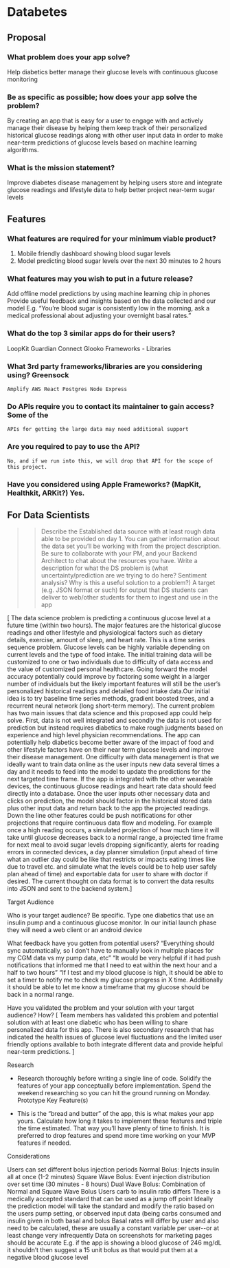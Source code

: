 # Databetes

## Proposal

### What problem does your app solve?

Help diabetics better manage their glucose levels with continuous glucose
monitoring

### Be as specific as possible; how does your app solve the problem?

By creating an app that is easy for a user to engage with and actively manage
their disease by helping them keep track of their personalized historical
glucose readings along with other user input data in order to make near-term
predictions of glucose levels based on machine learning algorithms.

### What is the mission statement?

Improve diabetes disease management by helping users store and integrate glucose
readings and lifestyle data to help better project near-term sugar levels

## Features

### What features are required for your minimum viable product?

1. Mobile friendly dashboard showing blood sugar levels
1. Model predicting blood sugar levels over the next 30 minutes to 2 hours

### What features may you wish to put in a future release?

Add offline model predictions by using machine learning chip in phones Provide
useful feedback and insights based on the data collected and our model E.g.
“You’re blood sugar is consistently low in the morning, ask a medical
professional about adjusting your overnight basal rates.”

### What do the top 3 similar apps do for their users?

LoopKit Guardian Connect Glooko Frameworks - Libraries

### What 3rd party frameworks/libraries are you considering using? Greensock

    Amplify AWS React Postgres Node Express

### Do APIs require you to contact its maintainer to gain access? Some of the

    APIs for getting the large data may need additional support

### Are you required to pay to use the API?

    No, and if we run into this, we will drop that API for the scope of this project.

### Have you considered using Apple Frameworks? (MapKit, Healthkit, ARKit?) Yes.

## For Data Scientists

> > Describe the Established data source with at least rough data able to be
> > provided on day 1. You can gather information about the data set you’ll be
> > working with from the project description. Be sure to collaborate with your
> > PM, and your Backend Architect to chat about the resources you have. Write a
> > description for what the DS problem is (what uncertainty/prediction are we
> > trying to do here? Sentiment analysis? Why is this a useful solution to a
> > problem?) A target (e.g. JSON format or such) for output that DS students
> > can deliver to web/other students for them to ingest and use in the app

[ The data science problem is predicting a continuous glucose level at a future
time (within two hours). The major features are the historical glucose readings
and other lifestyle and physiological factors such as dietary details, exercise,
amount of sleep, and heart rate. This is a time series sequence problem. Glucose
levels can be highly variable depending on current levels and the type of food
intake. The initial training data will be customized to one or two individuals
due to difficulty of data access and the value of customized personal
healthcare. Going forward the model accuracy potentially could improve by
factoring some weight in a larger number of individuals but the likely important
features will still be the user’s personalized historical readings and detailed
food intake data.Our initial idea is to try baseline time series methods,
gradient boosted trees, and a recurrent neural network (long short-term memory).
The current problem has two main issues that data science and this proposed app
could help solve. First, data is not well integrated and secondly the data is
not used for prediction but instead requires diabetics to make rough judgments
based on experience and high level physician recommendations. The app can
potentially help diabetics become better aware of the impact of food and other
lifestyle factors have on their near term glucose levels and improve their
disease management. One difficulty with data management is that we ideally want
to train data online as the user inputs new data several times a day and it
needs to feed into the model to update the predictions for the next targeted
time frame. If the app is integrated with the other wearable devices, the
continuous glucose readings and heart rate data should feed directly into a
database. Once the user inputs other necessary data and clicks on prediction,
the model should factor in the historical stored data plus other input data and
return back to the app the projected readings. Down the line other features
could be push notifications for other projections that require continuous data
flow and modeling. For example once a high reading occurs, a simulated
projection of how much time it will take until glucose decreases back to a
normal range, a projected time frame for next meal to avoid sugar levels
dropping significantly, alerts for reading errors in connected devices, a day
planner simulation (input ahead of time what an outlier day could be like that
restricts or impacts eating times like due to travel etc. and simulate what the
levels could be to help user safely plan ahead of time) and exportable data for
user to share with doctor if desired. The current thought on data format is to
convert the data results into JSON and sent to the backend system.]

Target Audience

Who is your target audience? Be specific. Type one diabetics that use an insulin
pump and a continuous glucose monitor. In our initial launch phase they will
need a web client or an android device

What feedback have you gotten from potential users? “Everything should sync
automatically, so I don’t have to manually look in multiple places for my CGM
data vs my pump data, etc” “It would be very helpful if it had push
notifications that informed me that I need to eat within the next hour and a
half to two hours” “If I test and my blood glucose is high, it should be able to
set a timer to notify me to check my glucose progress in X time. Additionally it
should be able to let me know a timeframe that my glucose should be back in a
normal range.

Have you validated the problem and your solution with your target audience? How?
[ Team members has validated this problem and potential solution with at least
one diabetic who has been willing to share personalized data for this app. There
is also secondary research that has indicated the health issues of glucose level
fluctuations and the limited user friendly options available to both integrate
different data and provide helpful near-term predictions. ]

Research

-   Research thoroughly before writing a single line of code. Solidify the
    features of your app conceptually before implementation. Spend the weekend
    researching so you can hit the ground running on Monday. Prototype Key
    Feature(s)

-   This is the “bread and butter” of the app, this is what makes your app
    yours. Calculate how long it takes to implement these features and triple
    the time estimated. That way you’ll have plenty of time to finish. It is
    preferred to drop features and spend more time working on your MVP features
    if needed.

Considerations

Users can set different bolus injection periods Normal Bolus: Injects insulin
all at once (1-2 minutes) Square Wave Bolus: Event injection distribution over
set time (30 minutes - 8 hours) Dual Wave Bolus: Combination of Normal and
Square Wave Bolus Users carb to insulin ratio differs There is a medically
accepted standard that can be used as a jump off point Ideally the prediction
model will take the standard and modify the ratio based on the users pump
setting, or observed input data (being carbs consumed and insulin given in both
basal and bolus Basal rates will differ by user and also need to be calculated,
these are usually a constant variable per user--or at least change very
infrequently Data on screenshots for marketing pages should be accurate E.g. if
the app is showing a blood glucose of 246 mg/dL it shouldn’t then suggest a 15
unit bolus as that would put them at a negative blood glucose level
